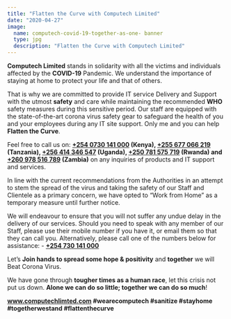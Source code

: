 ```yaml
---
title: "Flatten the Curve with Computech Limited"
date: "2020-04-27"
image:
  name: computech-covid-19-together-as-one- banner
  type: jpg
  description: "Flatten the Curve with Computech Limited"
---
```


__Computech Limited__ stands in solidarity with all the victims and individuals affected by the __COVID-19__ Pandemic. We understand the importance of staying at home to protect your life and that of others.

That is why we are committed to provide IT service Delivery and Support with the utmost __safety__ and care while maintaining the recommended __WHO__ safety measures during this sensitive period. Our staff are equipped with the state-of-the-art corona virus safety gear to safeguard the health of you and your employees during any IT site support. Only me and you can help __Flatten the Curve__.

Feel free to call us on: __[+254 0730 141 000](tel:+2540730141000) (Kenya), [+255 677 066 219](tel:+255677066219) (Tanzania), [+256 414 346 547](tel:+256414346547) (Uganda), [+250 781 575 719](tel:+250781575719) (Rwanda) and [+260 978 516 789](tel:+260978516789) (Zambia)__ on any inquiries of products and IT support and services.

In line with the current recommendations from the Authorities in an attempt to stem the spread of the virus and taking the safety of our Staff and Clientele as a primary concern, we have opted to “Work from Home” as a temporary measure until further notice.

We will endeavour to ensure that you will not suffer any undue delay in the delivery of our services. Should you need to speak with any member of our Staff, please use their mobile number if you have it, or email them so that they can call you. Alternatively, please call one of the numbers below for assistance: - __[+254 730 141 000](tel:+254730141000)__

Let’s __Join hands to spread some hope & positivity__ and __together__ we will Beat Corona Virus.

We have gone through __tougher times as a human race__, let this crisis not put us down. __Alone we can do so little; together we can do so much__!

__www.computechlimted.com
#wearecomputech #sanitize #stayhome #togetherwestand #flattenthecurve__
